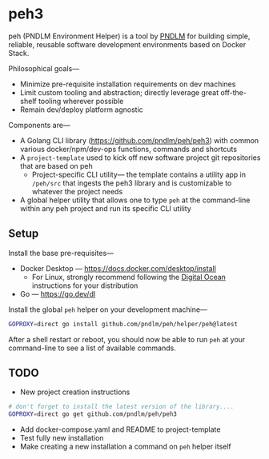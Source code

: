 # peh3

peh (PNDLM Environment Helper) is a tool by [PNDLM](https://pndlm.com) for building simple, reliable, reusable software development environments based on Docker Stack.

Philosophical goals—
* Minimize pre-requisite installation requirements on dev machines
* Limit custom tooling and abstraction; directly leverage great off-the-shelf tooling wherever possible
* Remain dev/deploy platform agnostic

Components are—
* A Golang CLI library (https://github.com/pndlm/peh/peh3) with common various docker/npm/dev-ops functions, commands and shortcuts
* A `project-template` used to kick off new software project git repositories that are based on peh
	* Project-specific CLI utility— the template contains a utility app in `/peh/src` that ingests the peh3 library and is customizable to whatever the project needs
* A global helper utility that allows one to type `peh` at the command-line within any peh project and run its specific CLI utility

## Setup

Install the base pre-requisites—
* Docker Desktop — https://docs.docker.com/desktop/install
	* For Linux, strongly recommend following the [Digital Ocean](https://www.digitalocean.com/community/tutorials/how-to-install-and-use-docker-on-ubuntu-22-04) instructions for your distribution
* Go — https://go.dev/dl

Install the global `peh` helper on your development machine—

```bash
GOPROXY=direct go install github.com/pndlm/peh/helper/peh@latest
```

After a shell restart or reboot, you should now be able to run `peh` at your command-line to see a list of available commands.

## TODO

* New project creation instructions
```bash
# don't forget to install the latest version of the library....
GOPROXY=direct go get github.com/pndlm/peh/peh3
```
* Add docker-compose.yaml and README to project-template
* Test fully new installation
* Make creating a new installation a command on `peh` helper itself
